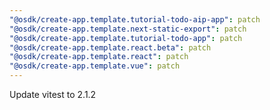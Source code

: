 ```yaml
---
"@osdk/create-app.template.tutorial-todo-aip-app": patch
"@osdk/create-app.template.next-static-export": patch
"@osdk/create-app.template.tutorial-todo-app": patch
"@osdk/create-app.template.react.beta": patch
"@osdk/create-app.template.react": patch
"@osdk/create-app.template.vue": patch
---
```


Update vitest to 2.1.2
